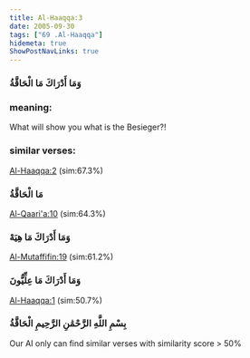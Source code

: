 ```yaml
---
title: Al-Haaqqa:3
date: 2005-09-30
tags: ["69 .Al-Haaqqa"]
hidemeta: true 
ShowPostNavLinks: true 
---
```

### وَمَا أَدْرَاكَ مَا الْحَاقَّةُ
### meaning: 
What will show you what is the Besieger?!
### similar verses: 

[Al-Haaqqa:2](/69/2) (sim:67.3%)

### مَا الْحَاقَّةُ

[Al-Qaari'a:10](/101/10) (sim:64.3%)

### وَمَا أَدْرَاكَ مَا هِيَهْ

[Al-Mutaffifin:19](/83/19) (sim:61.2%)

### وَمَا أَدْرَاكَ مَا عِلِّيُّونَ

[Al-Haaqqa:1](/69/1) (sim:50.7%)

### بِسْمِ اللَّهِ الرَّحْمَٰنِ الرَّحِيمِ الْحَاقَّةُ

Our AI only can find similar verses with similarity score > 50% 
